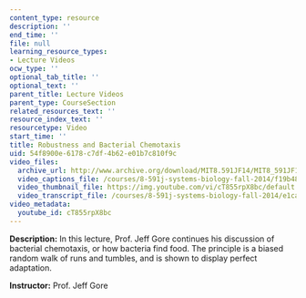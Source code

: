```yaml
---
content_type: resource
description: ''
end_time: ''
file: null
learning_resource_types:
- Lecture Videos
ocw_type: ''
optional_tab_title: ''
optional_text: ''
parent_title: Lecture Videos
parent_type: CourseSection
related_resources_text: ''
resource_index_text: ''
resourcetype: Video
start_time: ''
title: Robustness and Bacterial Chemotaxis
uid: 54f8900e-6178-c7df-4b62-e01b7c810f9c
video_files:
  archive_url: http://www.archive.org/download/MIT8.591JF14/MIT8_591JF14_lec12_300k.mp4
  video_captions_file: /courses/8-591j-systems-biology-fall-2014/f19b48aef82b5cd9a71a69c7d41ed884_cT855rpX8bc.vtt
  video_thumbnail_file: https://img.youtube.com/vi/cT855rpX8bc/default.jpg
  video_transcript_file: /courses/8-591j-systems-biology-fall-2014/e1caf0d5f91fe859a8f98f7aed7551f2_cT855rpX8bc.pdf
video_metadata:
  youtube_id: cT855rpX8bc
---
```


**Description:** In this lecture, Prof. Jeff Gore continues his discussion of bacterial chemotaxis, or how bacteria find food. The principle is a biased random walk of runs and tumbles, and is shown to display perfect adaptation.

**Instructor:** Prof. Jeff Gore



